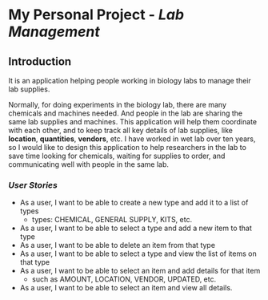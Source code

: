 
#  My Personal Project - ***Lab Management***

## Introduction

It is an application helping people working in biology labs to manage their lab supplies.

Normally, for doing experiments in the biology lab, there are many chemicals and machines needed. And people in the lab
are sharing the same lab supplies and machines. This application will help them coordinate with each other, and
to keep track all key details of lab supplies, like **location**, **quantities**, **vendors**, etc. I have worked in wet lab 
over ten years, so I would like to design this application to help researchers in the lab to save time looking
for chemicals, waiting for supplies to order, and communicating well with people in the same lab.  

### *User Stories*
- As a user, I want to be able to create a new type and add it to a list of types 
  - types: CHEMICAL, GENERAL SUPPLY, KITS, etc.
- As a user, I want to be able to select a type and add a new item to that type
- As a user, I want to be able to delete an item from that type
- As a user, I want to be able to select a type and view the list of items on that type
- As a user, I want to be able to select an item and add details for that item
   - such as AMOUNT, LOCATION, VENDOR, UPDATED, etc.
- As a user, I want to be able to select an item and view all details.


    





